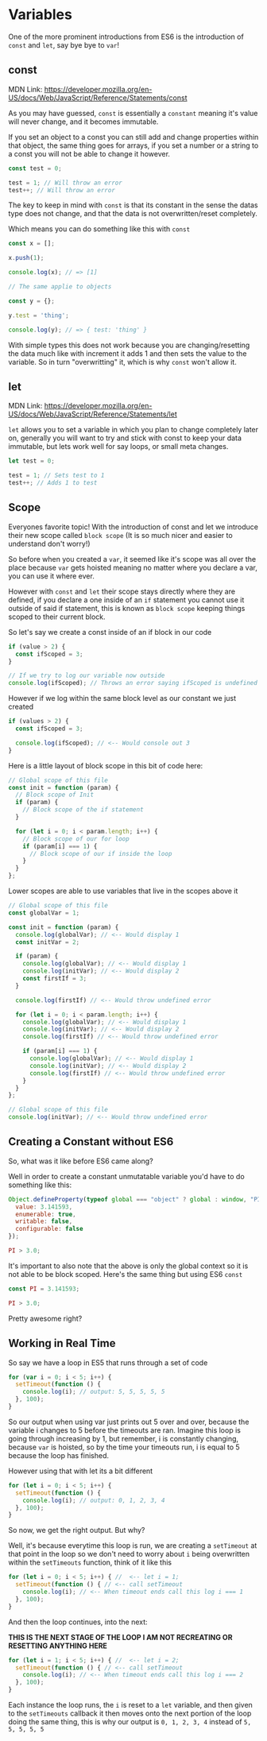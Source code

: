 # Variables

One of the more prominent introductions from ES6 is the introduction of `const` and `let`, say bye bye to `var`!

## const

MDN Link: https://developer.mozilla.org/en-US/docs/Web/JavaScript/Reference/Statements/const

As you may have guessed, `const` is essentially a `constant` meaning it's value will never change, and it becomes immutable.

If you set an object to a const you can still add and change properties within that object, the same thing goes for arrays, if you set a number or a string to a const you will not be able to change it however.

```js
const test = 0;

test = 1; // Will throw an error
test++; // Will throw an error
```

The key to keep in mind with `const` is that its constant in the sense the datas type does not change, and that the data is not overwritten/reset completely.

Which means you can do something like this with `const`

```javascript
const x = [];

x.push(1);

console.log(x); // => [1]

// The same applie to objects

const y = {};

y.test = 'thing';

console.log(y); // => { test: 'thing' }
```

With simple types this does not work because you are changing/resetting the data much like with increment it adds 1 and then sets the value to the variable. So in turn "overwritting" it, which is why `const` won't allow it.

## let

MDN Link: https://developer.mozilla.org/en-US/docs/Web/JavaScript/Reference/Statements/let

`let` allows you to set a variable in which you plan to change completely later on, generally you will want to try and stick with const to keep your data immutable, but lets work well for say loops, or small meta changes.

```js
let test = 0;

test = 1; // Sets test to 1
test++; // Adds 1 to test
```

## Scope

Everyones favorite topic! With the introduction of const and let we introduce their new scope called `block scope` (It is so much nicer and easier to understand don't worry!)

So before when you created a `var`, it seemed like it's scope was all over the place because `var` gets hoisted meaning no matter where you declare a var, you can use it where ever.

However with `const` and `let` their scope stays directly where they are defined, if you declare a one inside of an `if` statement you cannot use it outside of said if statement, this is known as `block scope` keeping things scoped to their current block.

So let's say we create a const inside of an if block in our code

```js
if (value > 2) {
  const ifScoped = 3;
}

// If we try to log our variable now outside
console.log(ifScoped); // Throws an error saying ifScoped is undefined
```

However if we log within the same block level as our constant we just created

```js
if (values > 2) {
  const ifScoped = 3;

  console.log(ifScoped); // <-- Would console out 3
}
```

Here is a little layout of block scope in this bit of code here:

```js
// Global scope of this file
const init = function (param) {
  // Block scope of Init
  if (param) {
    // Block scope of the if statement
  }

  for (let i = 0; i < param.length; i++) {
    // Block scope of our for loop
    if (param[i] === 1) {
      // Block scope of our if inside the loop
    }
  }
};
```

Lower scopes are able to use variables that live in the scopes above it

```js
// Global scope of this file
const globalVar = 1;

const init = function (param) {
  console.log(globalVar); // <-- Would display 1
  const initVar = 2;

  if (param) {
    console.log(globalVar); // <-- Would display 1
    console.log(initVar); // <-- Would display 2
    const firstIf = 3;
  }

  console.log(firstIf) // <-- Would throw undefined error

  for (let i = 0; i < param.length; i++) {
    console.log(globalVar); // <-- Would display 1
    console.log(initVar); // <-- Would display 2
    console.log(firstIf) // <-- Would throw undefined error

    if (param[i] === 1) {
      console.log(globalVar); // <-- Would display 1
      console.log(initVar); // <-- Would display 2
      console.log(firstIf) // <-- Would throw undefined error
    }
  }
};

// Global scope of this file
console.log(initVar); // <-- Would throw undefined error
```

## Creating a Constant without ES6

So, what was it like before ES6 came along?

Well in order to create a constant unmutatable variable you'd have to do something like this:

```js
Object.defineProperty(typeof global === "object" ? global : window, "PI", {
  value: 3.141593,
  enumerable: true,
  writable: false,
  configurable: false
});

PI > 3.0;
```

It's important to also note that the above is only the global context so it is not able to be block scoped. Here's the same thing but using ES6 `const`

```js
const PI = 3.141593;

PI > 3.0;
```

Pretty awesome right?

## Working in Real Time

So say we have a loop in ES5 that runs through a set of code

```js
for (var i = 0; i < 5; i++) {
  setTimeout(function () {
    console.log(i); // output: 5, 5, 5, 5, 5
  }, 100);
}
```

So our output when using var just prints out 5 over and over, because the variable i changes to 5 before the timeouts are ran. Imagine this loop is going through increasing by 1, but remember, i is constantly changing, because `var` is hoisted, so by the time your timeouts run, i is equal to 5 because the loop has finished.

However using that with let its a bit different

```js
for (let i = 0; i < 5; i++) {
  setTimeout(function () {
    console.log(i); // output: 0, 1, 2, 3, 4
  }, 100);
}
```

So now, we get the right output. But why?

Well, it's because everytime this loop is run, we are creating a `setTimeout` at that point in the loop so we don't need to worry about `i` being overwritten within the `setTimeouts` function, think of it like this

```js
for (let i = 0; i < 5; i++) { //  <-- let i = 1;
  setTimeout(function () { // <-- call setTimeout
    console.log(i); // <-- When timeout ends call this log i === 1
  }, 100);
}
```

And then the loop continues, into the next:

**THIS IS THE NEXT STAGE OF THE LOOP I AM NOT RECREATING OR RESETTING ANYTHING HERE**

```js
for (let i = 1; i < 5; i++) { //  <-- let i = 2;
  setTimeout(function () { // <-- call setTimeout
    console.log(i); // <-- When timeout ends call this log i === 2
  }, 100);
}
```

Each instance the loop runs, the `i` is reset to a `let` variable, and then given to the `setTimeouts` callback it then moves onto the next portion of the loop doing the same thing, this is why our output is `0, 1, 2, 3, 4` instead of `5, 5, 5, 5, 5`
